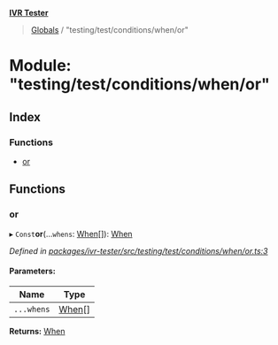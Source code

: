 **[IVR Tester](../README.md)**

> [Globals](../README.md) / "testing/test/conditions/when/or"

# Module: "testing/test/conditions/when/or"

## Index

### Functions

* [or](_testing_test_conditions_when_or_.md#or)

## Functions

### or

▸ `Const`**or**(...`whens`: [When](_testing_test_conditions_when_when_.md#when)[]): [When](_testing_test_conditions_when_when_.md#when)

*Defined in [packages/ivr-tester/src/testing/test/conditions/when/or.ts:3](https://github.com/SketchingDev/ivr-tester/blob/734e920/packages/ivr-tester/src/testing/test/conditions/when/or.ts#L3)*

#### Parameters:

Name | Type |
------ | ------ |
`...whens` | [When](_testing_test_conditions_when_when_.md#when)[] |

**Returns:** [When](_testing_test_conditions_when_when_.md#when)
